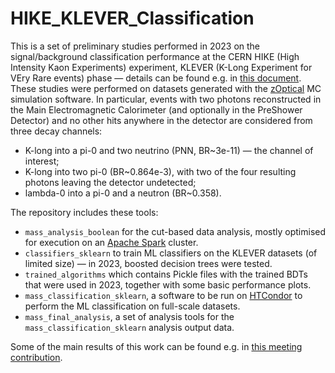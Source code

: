 # HIKE_KLEVER_Classification

This is a set of preliminary studies performed in 2023 on the signal/background classification performance at the CERN HIKE (High Intensity Kaon Experiments) experiment, KLEVER (K-Long Experiment for VEry Rare events) phase &mdash; details can be found e.g. in [this document](https://arxiv.org/abs/2211.16586). These studies were performed on datasets generated with the [zOptical](https://gitlab.cern.ch/prin-klever/zOptical) MC simulation software. In particular, events with two photons reconstructed in the Main Electromagnetic Calorimeter (and optionally in the PreShower Detector) and no other hits anywhere in the detector are considered from three decay channels:

- K-long into a pi-0 and two neutrino (PNN, BR~3e-11) &mdash; the channel of interest;
- K-long into two pi-0 (BR~0.864e-3), with two of the four resulting photons leaving the detector undetected;
- lambda-0 into a pi-0 and a neutron (BR~0.358).

The repository includes these tools:

- `mass_analysis_boolean` for the cut-based data analysis, mostly optimised for execution on an [Apache Spark](https://spark.apache.org/) cluster.
- `classifiers_sklearn` to train ML classifiers on the KLEVER datasets (of limited size) &mdash; in 2023, boosted decision trees were tested.
- `trained_algorithms` which contains Pickle files with the trained BDTs that were used in 2023, together with some basic performance plots.
- `mass_classification_sklearn`, a software to be run on [HTCondor](https://htcondor.org/) to perform the ML classification on full-scale datasets.
- `mass_final_analysis`, a set of analysis tools for the `mass_classification_sklearn` analysis output data.

Some of the main results of this work can be found e.g. in [this meeting contribution](https://indico.cern.ch/event/1234203/contributions/5560870/).

